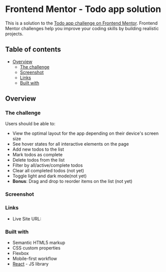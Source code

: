 # Frontend Mentor - Todo app solution

This is a solution to the [Todo app challenge on Frontend Mentor](https://www.frontendmentor.io/challenges/todo-app-Su1_KokOW). Frontend Mentor challenges help you improve your coding skills by building realistic projects. 

## Table of contents

- [Overview](#overview)
  - [The challenge](#the-challenge)
  - [Screenshot](#screenshot)
  - [Links](#links)
  - [Built with](#built-with)


## Overview

### The challenge

Users should be able to:

- View the optimal layout for the app depending on their device's screen size
- See hover states for all interactive elements on the page
- Add new todos to the list 
- Mark todos as complete
- Delete todos from the list
- Filter by all/active/complete todos 
- Clear all completed todos (not yet)
- Toggle light and dark mode(not yet)
- **Bonus**: Drag and drop to reorder items on the list (not yet)
### Screenshot

### Links

- Live Site URL: 


### Built with

- Semantic HTML5 markup
- CSS custom properties
- Flexbox
- Mobile-first workflow
- [React](https://reactjs.org/) - JS library

